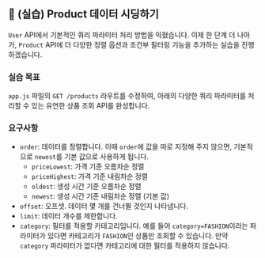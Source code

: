 ## 🌱 (실습) Product 데이터 시딩하기

`User` API에서 기본적인 쿼리 파라미터 처리 방법을 익혔습니다. 이제 한 단계 더 나아가, `Product` API에 더 다양한 정렬 옵션과 조건부 필터링 기능을 추가하는 실습을 진행하겠습니다.

### 실습 목표

`app.js` 파일의 `GET /products` 라우트를 수정하여, 아래의 다양한 쿼리 파라미터를 처리할 수 있는 유연한 상품 조회 API를 완성합니다.

### **요구사항**

- `order`: 데이터를 정렬합니다. 이때 `order`에 값을 따로 지정해 주지 않으면, 기본적으로 `newest`를 기본 값으로 사용하게 됩니다.
  - `priceLowest`: 가격 기준 오름차순 정렬
  - `priceHighest`: 가격 기준 내림차순 정렬
  - `oldest`: 생성 시간 기준 오름차순 정렬
  - `newest`: 생성 시간 기준 내림차순 정렬 (기본 값)
- `offset`: 오프셋. 데이터 몇 개를 건너뛸 것인지 나타냅니다.
- `limit`: 데이터 개수를 제한합니다.
- `category`: 필터를 적용할 카테고리입니다. 예를 들어 `category=FASHION`이라는 파라미터가 있다면 카테고리가 `FASHION`인 상품만 조회할 수 있습니다. 만약 `category` 파라미터가 없다면 카테고리에 대한 필터를 적용하지 않습니다.
